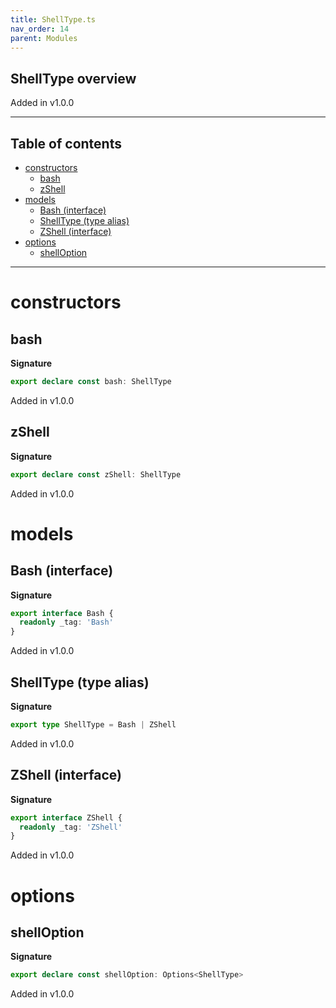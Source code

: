 ```yaml
---
title: ShellType.ts
nav_order: 14
parent: Modules
---
```


## ShellType overview

Added in v1.0.0

---

<h2 class="text-delta">Table of contents</h2>

- [constructors](#constructors)
  - [bash](#bash)
  - [zShell](#zshell)
- [models](#models)
  - [Bash (interface)](#bash-interface)
  - [ShellType (type alias)](#shelltype-type-alias)
  - [ZShell (interface)](#zshell-interface)
- [options](#options)
  - [shellOption](#shelloption)

---

# constructors

## bash

**Signature**

```ts
export declare const bash: ShellType
```

Added in v1.0.0

## zShell

**Signature**

```ts
export declare const zShell: ShellType
```

Added in v1.0.0

# models

## Bash (interface)

**Signature**

```ts
export interface Bash {
  readonly _tag: 'Bash'
}
```

Added in v1.0.0

## ShellType (type alias)

**Signature**

```ts
export type ShellType = Bash | ZShell
```

Added in v1.0.0

## ZShell (interface)

**Signature**

```ts
export interface ZShell {
  readonly _tag: 'ZShell'
}
```

Added in v1.0.0

# options

## shellOption

**Signature**

```ts
export declare const shellOption: Options<ShellType>
```

Added in v1.0.0
